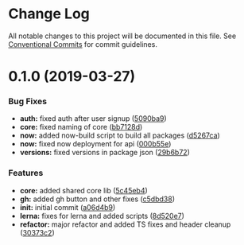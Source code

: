 # Change Log

All notable changes to this project will be documented in this file.
See [Conventional Commits](https://conventionalcommits.org) for commit guidelines.

# 0.1.0 (2019-03-27)


### Bug Fixes

* **auth:** fixed auth after user signup ([5090ba9](https://github.com/chase-adams/accelerate-starter/commit/5090ba9))
* **core:** fixed naming of core ([bb7128d](https://github.com/chase-adams/accelerate-starter/commit/bb7128d))
* **now:** added now-build script to build all packages ([d5267ca](https://github.com/chase-adams/accelerate-starter/commit/d5267ca))
* **now:** fixed now deployment for api ([000b55e](https://github.com/chase-adams/accelerate-starter/commit/000b55e))
* **versions:** fixed versions in package json ([29b6b72](https://github.com/chase-adams/accelerate-starter/commit/29b6b72))


### Features

* **core:** added shared core lib ([5c45eb4](https://github.com/chase-adams/accelerate-starter/commit/5c45eb4))
* **gh:** added gh button and other fixes ([c5dbd38](https://github.com/chase-adams/accelerate-starter/commit/c5dbd38))
* **init:** initial commit ([a06d4b9](https://github.com/chase-adams/accelerate-starter/commit/a06d4b9))
* **lerna:** fixes for lerna and added scripts ([8d520e7](https://github.com/chase-adams/accelerate-starter/commit/8d520e7))
* **refactor:** major refactor and added TS fixes and header cleanup ([30373c2](https://github.com/chase-adams/accelerate-starter/commit/30373c2))

